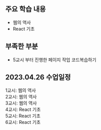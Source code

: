 ## 주요 학습 내용

* 웹의 역사
* React 기초


## 부족한 부분
* 5교시 부터 진행한 페이지 작업 코드복습하기


## 2023.04.26 수업일정

1교시: 웹의 역사<br>
2교시: 웹의 역사<br>
3교시: 웹의 역사<br>
4교시: React 기초 <br>
5교시: React 기초 <br>
6교시: React 기초 <br>
